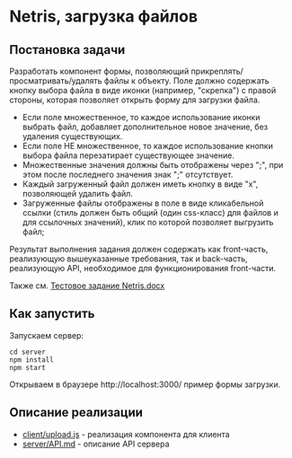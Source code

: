 # Netris, загрузка файлов

## Постановка задачи

Разработать компонент формы, позволяющий прикреплять/просматривать/удалять файлы к объекту.
Поле должно содержать кнопку выбора файла в виде иконки (например, "скрепка") с правой стороны, которая позволяет открыть форму для загрузки файла.

- Если поле множественное, то каждое использование иконки выбрать файл, добавляет дополнительное новое значение, без удаления существующих.
- Если поле НЕ множественное, то каждое использование кнопки выбора файла перезатирает существующее значение.
- Множественные значения должны быть отображены через ";", при этом после последнего значения знак ";" отсутствует.
- Каждый загруженный файл должен иметь кнопку в виде "х", позволяющей удалить файл.
- Загруженные файлы отображены в поле в виде кликабельной ссылки (стиль должен быть общий (один css-класс) для файлов и для ссылочных значений), клик по которой позволяет выгрузить файл;

Результат выполнения задания должен содержать как front-часть, реализующую вышеуказанные требования, так и back-часть, реализующую API, необходимое для функционирования front-части. 

Также см. [Тестовое задание Netris.docx](Тестовое%20задание%20Netris.docx)


## Как запустить

Запускаем сервер:
```
cd server
npm install
npm start
```

Открываем в браузере http://localhost:3000/ пример формы загрузки.

## Описание реализации

- [client/upload.js](client/upload.js) - реализация компонента для клиента
- [server/API.md](server/API.md) - описание API сервера
